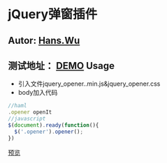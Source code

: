 jQuery弹窗插件
==============
Autor: [Hans.Wu](http://www.hanswu.com)
--------------
测试地址：
[DEMO](http://www.hanswu.com/project/jquery_opener)
Usage
--------------
* 引入文件jquery_opener..min.js&jquery_opener.css
* body加入代码  

```javascript
//haml
.opener openIt
//javascript
$(document).ready(function(){
  $('.opener').opener();
})
```

[预览](http://codepen.io/hanswu/pen/xEzzow)
